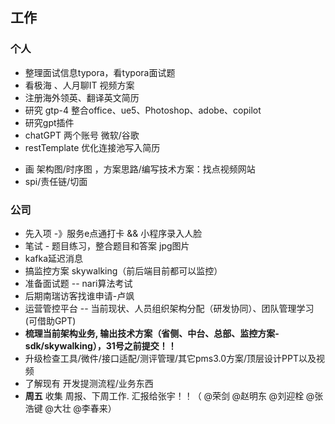 ## 工作

### 个人

- 整理面试信息typora，看typora面试题
- 看极海 、人月聊IT 视频方案
- 注册海外领英、翻译英文简历
- 研究 gtp-4 整合office、ue5、Photoshop、adobe、copilot
- 研究gpt插件
- chatGPT 两个账号 微软/谷歌
- restTemplate 优化连接池写入简历
* 画 架构图/时序图 ，方案思路/编写技术方案：找点视频网站
* spi/责任链/切面

### 公司

- 先入项 -》服务e点通打卡 && 小程序录入人脸
- 笔试 - 题目练习，整合题目和答案 jpg图片
- kafka延迟消息
- 搞监控方案 skywalking（前后端目前都可以监控）
- 准备面试题 -- nari算法考试
- 后期南瑞访客找谁申请-卢飒
- 运营管控平台 -- 当前现状、人员组织架构分配（研发协同）、团队管理学习(可借助GPT)
- **梳理当前架构业务, 输出技术方案（省侧、中台、总部、监控方案-sdk/skywalking），31号之前提交！！**
- 升级检查工具/微件/接口适配/测评管理/其它pms3.0方案/顶层设计PPT以及视频
- 了解现有 开发提测流程/业务东西
- **周五** 收集 周报、下周工作. 汇报给张宇！！（ @荣剑 @赵明东 @刘迎栓 @张浩键 @大壮 @李春来）

